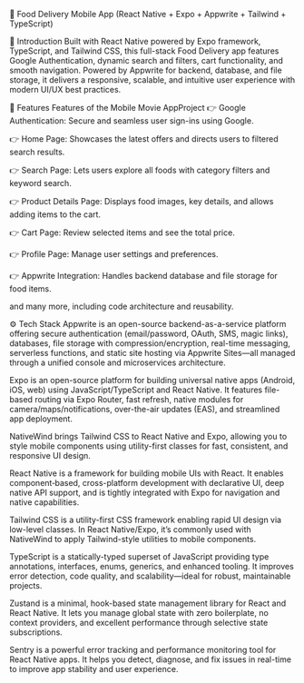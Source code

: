 🍔 Food Delivery Mobile App (React Native + Expo + Appwrite + Tailwind + TypeScript)

🤖 Introduction
Built with React Native powered by Expo framework, TypeScript, and Tailwind CSS, this full-stack Food Delivery app features Google Authentication, dynamic search and filters, cart functionality, and smooth navigation. Powered by Appwrite for backend, database, and file storage, it delivers a responsive, scalable, and intuitive user experience with modern UI/UX best practices.

🔋 Features
Features of the Mobile Movie AppProject
👉 Google Authentication: Secure and seamless user sign-ins using Google.

👉 Home Page: Showcases the latest offers and directs users to filtered search results.

👉 Search Page: Lets users explore all foods with category filters and keyword search.

👉 Product Details Page: Displays food images, key details, and allows adding items to the cart.

👉 Cart Page: Review selected items and see the total price.

👉 Profile Page: Manage user settings and preferences.

👉 Appwrite Integration: Handles backend database and file storage for food items.

and many more, including code architecture and reusability.

⚙️ Tech Stack
Appwrite is an open-source backend-as-a-service platform offering secure authentication (email/password, OAuth, SMS, magic links), databases, file storage with compression/encryption, real-time messaging, serverless functions, and static site hosting via Appwrite Sites—all managed through a unified console and microservices architecture.

Expo is an open-source platform for building universal native apps (Android, iOS, web) using JavaScript/TypeScript and React Native. It features file-based routing via Expo Router, fast refresh, native modules for camera/maps/notifications, over-the-air updates (EAS), and streamlined app deployment.

NativeWind brings Tailwind CSS to React Native and Expo, allowing you to style mobile components using utility-first classes for fast, consistent, and responsive UI design.

React Native is a framework for building mobile UIs with React. It enables component‑based, cross-platform development with declarative UI, deep native API support, and is tightly integrated with Expo for navigation and native capabilities.

Tailwind CSS is a utility-first CSS framework enabling rapid UI design via low-level classes. In React Native/Expo, it’s commonly used with NativeWind to apply Tailwind-style utilities to mobile components.

TypeScript is a statically-typed superset of JavaScript providing type annotations, interfaces, enums, generics, and enhanced tooling. It improves error detection, code quality, and scalability—ideal for robust, maintainable projects.

Zustand is a minimal, hook-based state management library for React and React Native. It lets you manage global state with zero boilerplate, no context providers, and excellent performance through selective state subscriptions.

Sentry is a powerful error tracking and performance monitoring tool for React Native apps. It helps you detect, diagnose, and fix issues in real-time to improve app stability and user experience.


